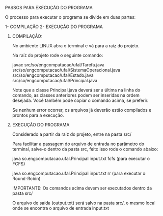 PASSOS PARA EXECUÇÃO DO PROGRAMA

O processo para executar o programa se divide em duas partes:

1- COMPILAÇÃO
2- EXECUÇÃO DO PROGRAMA


1. COMPILAÇÃO:
    
    No ambiente LINUX abra o terminal e vá para a raiz do projeto.

    Na raíz do projeto rode o seguinte comando:

    javac src/so/engcomputacao/ufal/Tarefa.java src/so/engcomputacao/ufal/SistemaOperacional.java src/so/engcomputacao/ufal/Estado.java src/so/engcomputacao/ufal/Principal.java 

    Note que a classe Principal.java deverá ser a última na linha do comando, as classes anteriores podem ser inseridas na ordem desejada. Você também pode copiar o comando acima, se preferir.

    Se nenhum error ocorrer, os arquivos já deverão estão compilados e prontos para a execução.


2. EXECUÇÃO DO PROGRAMA

    Considerado a partir da raiz do projeto, entre na pasta src/

    Para facilitar a passagem do arquivo de entrada no parâmetro do terminal, salve-o dentro da pasta src, feito isso rode o comando abaixo:

    java so.engcomputacao.ufal.Principal input.txt fcfs (para executar o FCFS)

    java so.engcomputacao.ufal.Principal input.txt rr (para executar o Round-Robin)


    IMPORTANTE: Os comandos acima devem ser executados dentro da pasta src/


    O arquivo de saída (output.txt) será salvo na pasta src/, o mesmo local onde se encontra o arquivo de entrada input.txt
